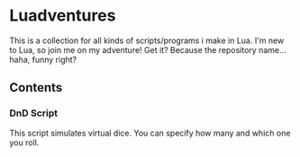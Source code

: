 # Luadventures
This is a collection for all kinds of scripts/programs i make in Lua. I'm new to Lua, so join me on my adventure! Get it? Because the repository name... haha, funny right?


## Contents

### DnD Script
This script simulates virtual dice. You can specify how many and which one you roll.